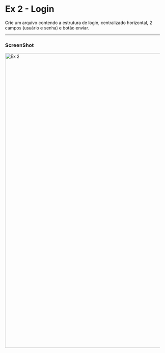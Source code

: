 # Ex 2 - Login 

Crie um arquivo contendo a estrutura de login, centralizado horizontal, 2 campos (usuário e senha) e botão enviar.

___

### ScreenShot

<img width="960" alt="Ex  2" src="https://user-images.githubusercontent.com/90939371/154398188-777b1ede-9070-406b-be30-47e5c4284bef.PNG">
